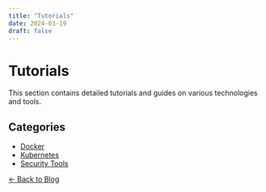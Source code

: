 ```yaml
---
title: "Tutorials"
date: 2024-03-19
draft: false
---
```


# Tutorials

This section contains detailed tutorials and guides on various technologies and tools.

## Categories
- [Docker](/posts/tutorials/docker)
- [Kubernetes](/posts/tutorials/kubernetes)
- [Security Tools](/posts/tutorials/security-tools)

[← Back to Blog](/posts) 